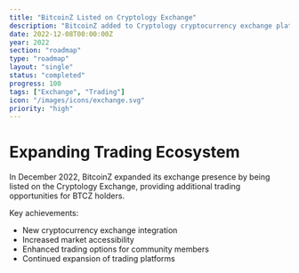 ```yaml
---
title: "BitcoinZ Listed on Cryptology Exchange"
description: "BitcoinZ added to Cryptology cryptocurrency exchange platform"
date: 2022-12-08T00:00:00Z
year: 2022
section: "roadmap"
type: "roadmap"
layout: "single"
status: "completed"
progress: 100
tags: ["Exchange", "Trading"]
icon: "/images/icons/exchange.svg"
priority: "high"
---
```


# Expanding Trading Ecosystem

In December 2022, BitcoinZ expanded its exchange presence by being listed on the Cryptology Exchange, providing additional trading opportunities for BTCZ holders.

Key achievements:
- New cryptocurrency exchange integration
- Increased market accessibility
- Enhanced trading options for community members
- Continued expansion of trading platforms

